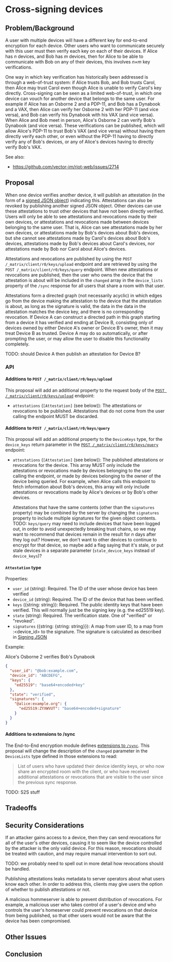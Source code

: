 Cross-signing devices
=====================

Problem/Background
------------------
A user with multiple devices will have a different key for end-to-end
encryption for each device.  Other users who want to communicate securely with
this user must then verify each key on each of their devices.  If Alice has *n*
devices, and Bob has *m* devices, then for Alice to be able to communicate with
Bob on any of their devices, this involves *n×m* key verifications.

One way in which key verification has historically been addressed is through a
web-of-trust system: if Alice trusts Bob, and Bob trusts Carol, then Alice may
trust Carol even though Alice is unable to verify Carol's key directly.
Cross-signing can be seen as a limited web-of-trust, in which one device can
vouch for another device that belongs to the same user.  For example if Alice
has an Osborne 2 and a PDP-11, and Bob has a Dynabook and a VAX, then Alice can
verify her Osborne 2 with her PDP-11 (and vice versa), and Bob can verify his
Dynabook with his VAX (and vice versa).  When Alice and Bob meet in person,
Alice's Osborne 2 can verify Bob's Dynabook (and vice versa).  These
verifications can be published, which will allow Alice's PDP-11 to trust Bob's
VAX (and vice versa) without having them directly verify each other, or even
without the PDP-11 having to directly verify any of Bob's devices, or any of
Alice's devices having to directly verify Bob's VAX.

See also:

- https://github.com/vector-im/riot-web/issues/2714

Proposal
--------

When one device verifies another device, it will publish an attestation (in the
form of a [signed JSON
object](https://matrix.org/docs/spec/appendices.html#signing-json)) indicating
this. Attestations can also be revoked by publishing another signed JSON
object. Other devices can use these attestations to trust other devices that
have not been directly verified.  Users will only be able to see attestations
and revocations made by their own devices, or attestations and revocations made
between devices belonging to the same user.  That is, Alice can see
attestations made by her own devices, or attestations made by Bob's devices
about Bob's devices, but she cannot see attestations made by Carol's devices
about Bob's devices, attestations made by Bob's devices about Carol's devices,
nor attestations made by Bob nor Carol about Alice's devices.

Attestations and revocations are published by using the `POST
/_matrix/client/r0/keys/upload` endpoint and are retrieved by using the `POST
/_matrix/client/r0/keys/query` endpoint.  When new attestations or revocations
are published, then the user who owns the device that the attestation is about
will be included in the `changed` array in the `device_lists` property of the
`/sync` response for all users that share a room with that user.

Attestations form a directed graph (not necessarily acyclic) in which edges go
from the device making the attestation to the device that the attestation is
about, as long as the signature is valid, the data in the data in the
attestation matches the device key, and there is no corresponding
revocation. If Device A can construct a directed path in this graph starting
from a device it has verified and ending at Device B, consisting only of
devices owned by either Device A's owner or Device B's owner, then it may treat
Device B as trusted. Device A may do so automatically, or after prompting the
user, or may allow the user to disable this functionality completely.

TODO: should Device A then publish an attestation for Device B?

### API

#### Additions to `POST /_matrix/client/r0/keys/upload`

This proposal will add an additional property to the request body of the [`POST
/_matrix/client/r0/keys/upload`](https://matrix.org/docs/spec/client_server/r0.4.0.html#post-matrix-client-r0-keys-upload)
endpoint:

- `attestations` (`[Attestation]` (see below)): The attestations or revocations
  to be published.  Attestations that do not come from the user calling the
  endpoint MUST be discarded.

#### Additions to `POST /_matrix/client/r0/keys/query`

This proposal will add an additional property to the `DeviceKeys` type, for the `device_keys` return
parameter in the [`POST
/_matrix/client/r0/keys/query`](https://matrix.org/docs/spec/client_server/r0.4.0.html#post-matrix-client-r0-keys-query)
endpoint:

- `attestations` (`[Attestation]` (see below)): The published attestations or
  revocations for the device.  This array MUST only include the attestations or
  revocations made by devices belonging to the user calling the endpoint, or
  made by devices belonging to the owner of the device being queried.  For
  example, when Alice calls this endpoint to fetch information about Bob's
  devices, this array will only include attestations or revocations made by
  Alice's devices or by Bob's other devices.

  Attestations that have the same contents (other than the `signatures`
  property) may be combined by the server by changing the `signatures` property
  to include multiple signatures for the given object contents.
TODO: `keys/query` may need to include devices that have been logged out, in
order to avoid unexpectedly breaking trust chains, so we may want to recommend
that devices remain in the result for *n* days after they log out?  However, we
don't want to other devices to continue to encrypt for that device, so maybe
add a flag saying that it's stale, or put stale devices in a separate parameter
(`stale_device_keys` instead of `device_keys`)?

#### `Attestation` type

Properties:

- `user_id` (string): Required. The ID of the user whose device has been verified
- `device_id` (string): Required. The ID of the device that has been verified.
- `keys` ({string: string}): Required. The public identity keys that have been
  verified. This will normally just be the signing key (e.g. the ed25519 key).
- `state` (string): Required. The verification state. One of "verified" or
  "revoked".
- `signatures` ({string: {string: string}}): A map from user ID, to a map
  from <algorithm>:<device_id> to the signature.  The signature is calculated
  as described in [Signing
  JSON](https://matrix.org/docs/spec/appendices.html#signing-json)

Example:

Alice's Osborne 2 verifies Bob's Dynabook

```json
{
  "user_id": "@bob:example.com",
  "device_id": "ABCDEFG",
  "keys": {
    "ed25519": "base64+encoded+key"
  },
  "state": "verified",
  "signatures": {
    "@alice:example.org": {
      "ed25519:ZYXWVUT": "base64+encoded+signature"
    }
  }
}
```

#### Additions to extensions to /sync

The End-to-End encryption module defines [extensions to
`/sync`](https://matrix.org/docs/spec/client_server/r0.4.0.html#device-lists-sync).
This proposal will change the description of the `changed` parameter in the
`DeviceLists` type defined in those extensions to read:

> List of users who have updated their device identity keys, or who now share
> an encrypted room with the client, or who have received additional
> attestations or revocations that are visible to the user since the previous
> sync response.

TODO: S2S stuff

Tradeoffs
---------

Security Considerations
-----------------------

If an attacker gains access to a device, then they can send revocations for all
of the user's other devices, causing it to seem like the device controlled by
the attacker is the only valid device.  For this reason, revocations should be
treated with caution, and may require manual intervention to sort out.

TODO: we probably need to spell out in more detail how revocations should be
handled.

Publishing attestations leaks metadata to server operators about what users
know each other.  In order to address this, clients may give users the option
of whether to publish attestations or not.

A malicious hommeserver is able to prevent distribution of revocations.  For
example, a malicious user who takes control of a user's device *and* who
controls the user's homeserver could prevent revocations on that device from
being published, so that other users would not be aware that the device has
been compromised.

Other Issues
------------

Conclusion
----------
